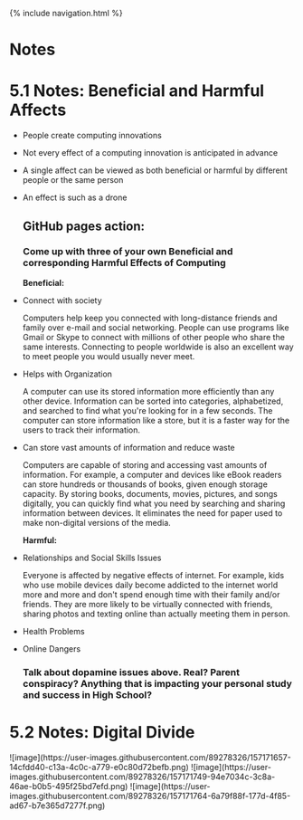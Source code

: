 {% include navigation.html %}

# Notes

<h1> 5.1 Notes: Beneficial and Harmful Affects </h1>

<a>
  
* People create computing innovations
  
* Not every effect of a computing innovation is anticipated in advance
  
* A single affect can be viewed as both beneficial or harmful by different people or the same person

* An effect is such as a drone
  
  <h2> GitHub pages action: </h2>
  
  <h3> Come up with three of your own Beneficial and corresponding Harmful Effects of Computing </h3>

  **Beneficial:**

* Connect with society

   Computers help keep you connected with long-distance friends and family over e-mail and social networking. People can use programs like Gmail or Skype to connect with millions of other people who share the same interests. Connecting to people worldwide is also an excellent way to meet people you would usually never meet. 

* Helps with Organization

   A computer can use its stored information more efficiently than any other device. Information can be sorted into categories, alphabetized, and searched to find what you're looking for in a few seconds. The computer can store information like a store, but it is a faster way for the users to track their information. 

* Can store vast amounts of information and reduce waste

   Computers are capable of storing and accessing vast amounts of information. For example, a computer and devices like eBook readers can store hundreds or thousands of books, given enough storage capacity. By storing books, documents, movies, pictures, and songs digitally, you can quickly find what you need by searching and sharing information between devices. It eliminates the need for paper used to make non-digital versions of the media.

  **Harmful:**
  
* Relationships and Social Skills Issues
  
  Everyone is affected by negative effects of internet. For example, kids who use mobile devices daily become addicted to the internet world more and more and don't spend enough time with their family and/or friends. They are more likely to be virtually connected with friends, sharing photos and texting online than actually meeting them in person.
  
* Health Problems
  
  
  
* Online Dangers
  
  <h3> Talk about dopamine issues above. Real? Parent conspiracy? Anything that is impacting your personal study and success in High School? </h3>
  
</a>

<h1> 5.2 Notes: Digital Divide </h1>
![image](https://user-images.githubusercontent.com/89278326/157171657-14cfdd40-c13a-4c0c-a779-e0c80d72befb.png)
![image](https://user-images.githubusercontent.com/89278326/157171749-94e7034c-3c8a-46ae-b0b5-495f25bd7efd.png)
![image](https://user-images.githubusercontent.com/89278326/157171764-6a79f88f-177d-4f85-ad67-b7e365d7277f.png)


